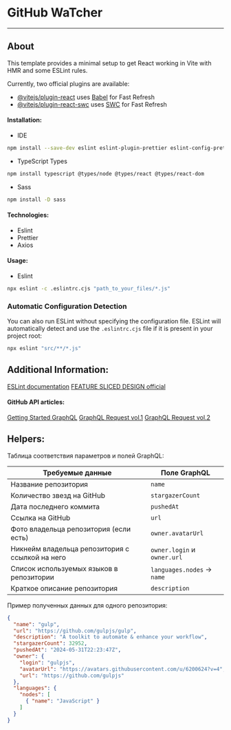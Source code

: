 # GitHub WaTcher
___

## About

This template provides a minimal setup to get React working in Vite with HMR and some ESLint rules.

Currently, two official plugins are available:

- [@vitejs/plugin-react](https://github.com/vitejs/vite-plugin-react/blob/main/packages/plugin-react/README.md) uses [Babel](https://babeljs.io/) for Fast Refresh
- [@vitejs/plugin-react-swc](https://github.com/vitejs/vite-plugin-react-swc) uses [SWC](https://swc.rs/) for Fast Refresh

#### Installation:

- IDE
```bash
npm install --save-dev eslint eslint-plugin-prettier eslint-config-prettier prettier eslint-plugin-react
```
- TypeScript Types
```bash
npm install typescript @types/node @types/react @types/react-dom
```
- Sass
```bash
npm install -D sass
```

#### Technologies:

- Eslint
- Prettier
- Axios

#### Usage:

- Eslint
```bash
npx eslint -c .eslintrc.cjs "path_to_your_files/*.js"
```

### Automatic Configuration Detection

You can also run ESLint without specifying the configuration file. ESLint will automatically detect and use the `.eslintrc.cjs` file if it is present in your project root:

```bash
npx eslint "src/**/*.js"
```

## Additional Information:

[ESLint documentation](https://eslint.org/docs/user-guide/getting-started)
[FEATURE SLICED DESIGN official](https://feature-sliced.design)


#### GitHub API articles:

[Getting Started GraphQL](https://www.robinwieruch.de/getting-started-github-graphql-api/)
[GraphQL Request vol.1](https://habr.com/ru/articles/569556/)
[GraphQL Request vol.2](https://habr.com/ru/articles/569560/)

## Helpers:


Таблица соответствия параметров и полей GraphQL:

| Требуемые данные                                  | Поле GraphQL                     |
|---------------------------------------------------|----------------------------------|
| Название репозитория                              | `name`                           |
| Количество звезд на GitHub                        | `stargazerCount`                 |
| Дата последнего коммита                           | `pushedAt`                       |
| Ссылка на GitHub                                  | `url`                            |
| Фото владельца репозитория (если есть)            | `owner.avatarUrl`                |
| Никнейм владельца репозитория с ссылкой на него   | `owner.login` и `owner.url`      |
| Список используемых языков в репозитории          | `languages.nodes` -> `name`      |
| Краткое описание репозитория                      | `description`                    |

Пример полученных данных для одного репозитория:
```json
{
  "name": "gulp",
  "url": "https://github.com/gulpjs/gulp",
  "description": "A toolkit to automate & enhance your workflow",
  "stargazerCount": 32952,
  "pushedAt": "2024-05-31T22:23:47Z",
  "owner": {
    "login": "gulpjs",
    "avatarUrl": "https://avatars.githubusercontent.com/u/6200624?v=4",
    "url": "https://github.com/gulpjs"
  },
  "languages": {
    "nodes": [
      { "name": "JavaScript" }
    ]
  }
}
```
